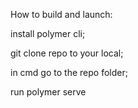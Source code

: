 How to build and launch:

install polymer cli;

git clone repo to your local;

in cmd go to the repo folder;

run polymer serve

